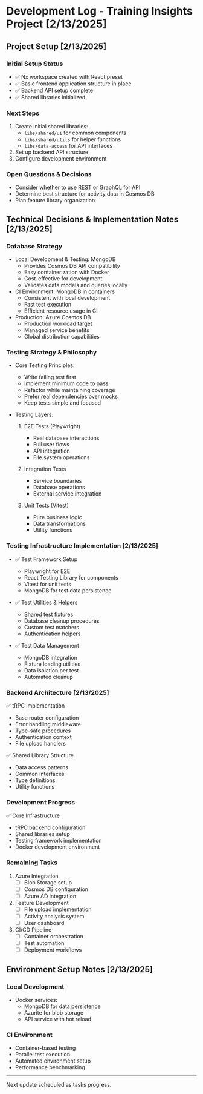 # Development Log - Training Insights Project [2/13/2025]

## Project Setup [2/13/2025]
### Initial Setup Status
* ✅ Nx workspace created with React preset
* ✅ Basic frontend application structure in place
* ✅ Backend API setup complete
* ✅ Shared libraries initialized

### Next Steps
1. Create initial shared libraries:
   - `libs/shared/ui` for common components
   - `libs/shared/utils` for helper functions
   - `libs/data-access` for API interfaces
2. Set up backend API structure
3. Configure development environment

### Open Questions & Decisions
* Consider whether to use REST or GraphQL for API
* Determine best structure for activity data in Cosmos DB
* Plan feature library organization

## Technical Decisions & Implementation Notes [2/13/2025]

### Database Strategy
* Local Development & Testing: MongoDB
  - Provides Cosmos DB API compatibility
  - Easy containerization with Docker
  - Cost-effective for development
  - Validates data models and queries locally
* CI Environment: MongoDB in containers
  - Consistent with local development
  - Fast test execution
  - Efficient resource usage in CI
* Production: Azure Cosmos DB
  - Production workload target
  - Managed service benefits
  - Global distribution capabilities

### Testing Strategy & Philosophy
* Core Testing Principles:
  - Write failing test first
  - Implement minimum code to pass
  - Refactor while maintaining coverage
  - Prefer real dependencies over mocks
  - Keep tests simple and focused

* Testing Layers:
  1. E2E Tests (Playwright)
     - Real database interactions
     - Full user flows
     - API integration
     - File system operations
  
  2. Integration Tests
     - Service boundaries
     - Database operations
     - External service integration
  
  3. Unit Tests (Vitest)
     - Pure business logic
     - Data transformations
     - Utility functions

### Testing Infrastructure Implementation [2/13/2025]
* ✅ Test Framework Setup
  - Playwright for E2E
  - React Testing Library for components
  - Vitest for unit tests
  - MongoDB for test data persistence

* ✅ Test Utilities & Helpers
  - Shared test fixtures
  - Database cleanup procedures
  - Custom test matchers
  - Authentication helpers

* ✅ Test Data Management
  - MongoDB integration
  - Fixture loading utilities
  - Data isolation per test
  - Automated cleanup

### Backend Architecture [2/13/2025]
✅ tRPC Implementation
- Base router configuration
- Error handling middleware
- Type-safe procedures
- Authentication context
- File upload handlers

✅ Shared Library Structure
- Data access patterns
- Common interfaces
- Type definitions
- Utility functions

### Development Progress
✅ Core Infrastructure
- tRPC backend configuration
- Shared libraries setup
- Testing framework implementation
- Docker development environment

### Remaining Tasks
1. Azure Integration
   - [ ] Blob Storage setup
   - [ ] Cosmos DB configuration
   - [ ] Azure AD integration

2. Feature Development
   - [ ] File upload implementation
   - [ ] Activity analysis system
   - [ ] User dashboard

3. CI/CD Pipeline
   - [ ] Container orchestration
   - [ ] Test automation
   - [ ] Deployment workflows

## Environment Setup Notes [2/13/2025]
### Local Development
* Docker services:
  - MongoDB for data persistence
  - Azurite for blob storage
  - API service with hot reload

### CI Environment
* Container-based testing
* Parallel test execution
* Automated environment setup
* Performance benchmarking

---
Next update scheduled as tasks progress.